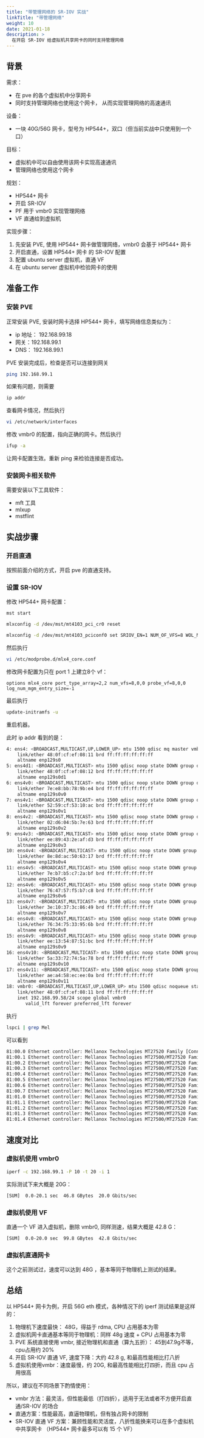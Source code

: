 ```yaml
---
title: "带管理网络的 SR-IOV 实战"
linkTitle: "带管理网络"
weight: 10
date: 2021-01-18
description: >
  在开启 SR-IOV 给虚拟机共享网卡的同时支持管理网络
---
```




## 背景

需求：

- 在 pve 的各个虚拟机中分享网卡
- 同时支持管理网络也使用这个网卡， 从而实现管理网络的高速通讯

设备：

- 一块 40G/56G 网卡，型号为 HP544+，双口（但当前实战中只使用到一个口）

目标：

- 虚拟机中可以自由使用该网卡实现高速通讯
- 管理网络也使用这个网卡

规划：

-  HP544+ 网卡
  - 开启 SR-IOV
  - PF 用于 vmbr0 实现管理网络
  - VF 直通给到虚拟机


实现步骤：

1. 先安装 PVE, 使用 HP544+ 网卡做管理网络，vmbr0 会基于 HP544+ 网卡
2. 开启直通，设置 HP544+ 网卡 的 SR-IOV 配置
4. 配置  ubuntu server 虚拟机，直通 VF
5. 在 ubuntu server 虚拟机中检验网卡的使用

## 准备工作

### 安装 PVE

正常安装 PVE, 安装时网卡选择 HP544+ 网卡，填写网络信息类似为：

- ip 地址： 192.168.99.18
- 网关：192.168.99.1
- DNS： 192.168.99.1

PVE 安装完成后，检查是否可以连接到网关

```bash
ping 192.168.99.1
```

如果有问题，则需要

```bash
ip addr
```

查看网卡情况，然后执行

```bash
vi /etc/network/interfaces
```

修改 vmbr0 的配置，指向正确的网卡。然后执行

```bash
ifup -a
```

让网卡配置生效。重新 ping 来检验连接是否成功。

### 安装网卡相关软件

需要安装以下工具软件：

- mft 工具
- mlxup
- mstflint

## 实战步骤

### 开启直通

按照前面介绍的方式，开启 pve 的直通支持。

### 设置 SR-IOV

修改 HP544+ 网卡配置：

```bash
mst start

mlxconfig -d /dev/mst/mt4103_pci_cr0 reset

mlxconfig -d /dev/mst/mt4103_pciconf0 set SRIOV_EN=1 NUM_OF_VFS=8 WOL_MAGIC_EN_P2=0 LINK_TYPE_P1=2 LINK_TYPE_P2=2
```

然后执行

```bash
vi /etc/modprobe.d/mlx4_core.conf
```

修改网卡配置为只在 port 1 上建立8个 vf：

```properties
options mlx4_core port_type_array=2,2 num_vfs=8,0,0 probe_vf=8,0,0 log_num_mgm_entry_size=-1
```

最后执行

```bash
update-initramfs -u
```

重启机器。

此时 ip addr 看到的是：

```bash
4: ens4: <BROADCAST,MULTICAST,UP,LOWER_UP> mtu 1500 qdisc mq master vmbr0 state UP group default qlen 1000
    link/ether 48:0f:cf:ef:08:11 brd ff:ff:ff:ff:ff:ff
    altname enp129s0
5: ens4d1: <BROADCAST,MULTICAST> mtu 1500 qdisc noop state DOWN group default qlen 1000
    link/ether 48:0f:cf:ef:08:12 brd ff:ff:ff:ff:ff:ff
    altname enp129s0d1
6: ens4v0: <BROADCAST,MULTICAST> mtu 1500 qdisc noop state DOWN group default qlen 1000
    link/ether 7e:e8:bb:78:9b:e4 brd ff:ff:ff:ff:ff:ff
    altname enp129s0v0
7: ens4v1: <BROADCAST,MULTICAST> mtu 1500 qdisc noop state DOWN group default qlen 1000
    link/ether 52:59:cf:53:10:ac brd ff:ff:ff:ff:ff:ff
    altname enp129s0v1
8: ens4v2: <BROADCAST,MULTICAST> mtu 1500 qdisc noop state DOWN group default qlen 1000
    link/ether 02:d6:04:5b:7e:63 brd ff:ff:ff:ff:ff:ff
    altname enp129s0v2
9: ens4v3: <BROADCAST,MULTICAST> mtu 1500 qdisc noop state DOWN group default qlen 1000
    link/ether ee:89:43:2e:af:d3 brd ff:ff:ff:ff:ff:ff
    altname enp129s0v3
10: ens4v4: <BROADCAST,MULTICAST> mtu 1500 qdisc noop state DOWN group default qlen 1000
    link/ether 8e:8d:ac:50:63:17 brd ff:ff:ff:ff:ff:ff
    altname enp129s0v4
11: ens4v5: <BROADCAST,MULTICAST> mtu 1500 qdisc noop state DOWN group default qlen 1000
    link/ether 7e:b7:b5:c7:2a:bf brd ff:ff:ff:ff:ff:ff
    altname enp129s0v5
12: ens4v6: <BROADCAST,MULTICAST> mtu 1500 qdisc noop state DOWN group default qlen 1000
    link/ether 76:47:57:f5:b7:c8 brd ff:ff:ff:ff:ff:ff
    altname enp129s0v6
13: ens4v7: <BROADCAST,MULTICAST> mtu 1500 qdisc noop state DOWN group default qlen 1000
    link/ether 3e:10:37:3c:86:49 brd ff:ff:ff:ff:ff:ff
    altname enp129s0v7
14: ens4v8: <BROADCAST,MULTICAST> mtu 1500 qdisc noop state DOWN group default qlen 1000
    link/ether 76:34:75:33:95:6b brd ff:ff:ff:ff:ff:ff
    altname enp129s0v8
15: ens4v9: <BROADCAST,MULTICAST> mtu 1500 qdisc noop state DOWN group default qlen 1000
    link/ether ee:13:54:87:51:bc brd ff:ff:ff:ff:ff:ff
    altname enp129s0v9
16: ens4v10: <BROADCAST,MULTICAST> mtu 1500 qdisc noop state DOWN group default qlen 1000
    link/ether 5a:33:72:74:5a:78 brd ff:ff:ff:ff:ff:ff
    altname enp129s0v10
17: ens4v11: <BROADCAST,MULTICAST> mtu 1500 qdisc noop state DOWN group default qlen 1000
    link/ether ae:a4:58:ec:ee:0a brd ff:ff:ff:ff:ff:ff
    altname enp129s0v11
18: vmbr0: <BROADCAST,MULTICAST,UP,LOWER_UP> mtu 1500 qdisc noqueue state UP group default qlen 1000
    link/ether 48:0f:cf:ef:08:11 brd ff:ff:ff:ff:ff:ff
    inet 192.168.99.58/24 scope global vmbr0
       valid_lft forever preferred_lft forever
```

执行

```bash
lspci | grep Mel
```

可以看到 

```bash
81:00.0 Ethernet controller: Mellanox Technologies MT27520 Family [ConnectX-3 Pro]
81:00.1 Ethernet controller: Mellanox Technologies MT27500/MT27520 Family [ConnectX-3/ConnectX-3 Pro Virtual Function]
81:00.2 Ethernet controller: Mellanox Technologies MT27500/MT27520 Family [ConnectX-3/ConnectX-3 Pro Virtual Function]
81:00.3 Ethernet controller: Mellanox Technologies MT27500/MT27520 Family [ConnectX-3/ConnectX-3 Pro Virtual Function]
81:00.4 Ethernet controller: Mellanox Technologies MT27500/MT27520 Family [ConnectX-3/ConnectX-3 Pro Virtual Function]
81:00.5 Ethernet controller: Mellanox Technologies MT27500/MT27520 Family [ConnectX-3/ConnectX-3 Pro Virtual Function]
81:00.6 Ethernet controller: Mellanox Technologies MT27500/MT27520 Family [ConnectX-3/ConnectX-3 Pro Virtual Function]
81:00.7 Ethernet controller: Mellanox Technologies MT27500/MT27520 Family [ConnectX-3/ConnectX-3 Pro Virtual Function]
81:01.0 Ethernet controller: Mellanox Technologies MT27500/MT27520 Family [ConnectX-3/ConnectX-3 Pro Virtual Function]
81:01.1 Ethernet controller: Mellanox Technologies MT27500/MT27520 Family [ConnectX-3/ConnectX-3 Pro Virtual Function]
81:01.2 Ethernet controller: Mellanox Technologies MT27500/MT27520 Family [ConnectX-3/ConnectX-3 Pro Virtual Function]
81:01.3 Ethernet controller: Mellanox Technologies MT27500/MT27520 Family [ConnectX-3/ConnectX-3 Pro Virtual Function]
81:01.4 Ethernet controller: Mellanox Technologies MT27500/MT27520 Family [ConnectX-3/ConnectX-3 Pro Virtual Function]
```



## 速度对比

### 虚拟机使用 vmbr0 

```bash
iperf -c 192.168.99.1 -P 10 -t 20 -i 1
```

实际测试下来大概是 20G：

```bash
[SUM]  0.0-20.1 sec  46.8 GBytes  20.0 Gbits/sec
```

### 虚拟机使用 VF

直通一个 VF 进入虚拟机，删除 vmbr0, 同样测速，结果大概是 42.8 G：

```bash
[SUM]  0.0-20.0 sec  99.8 GBytes  42.8 Gbits/sec
```

### 虚拟机直通网卡

这个之前测试过，速度可以达到 48G ，基本等同于物理机上测试的结果。

## 总结

以 HP544+ 网卡为例，开启 56G eth 模式，各种情况下的 iperf 测试结果是这样的：

1. 物理机下速度最快： 48G，得益于 rdma, CPU 占用基本为零
2. 虚拟机网卡直通基本等同于物理机：同样 48g 速度 + CPU 占用基本为零
3. PVE 系统直接使用 vmbr, 接近物理机和直通（算九五折）： 45到47.9g不等，cpu占用约 20%
4. 开启 SR-IOV 直通 VF, 速度下降：大约 42.8 g, 和最高性能相比打八折
5. 虚拟机使用vmbr：速度最慢，约 20G, 和最高性能相比打四折，而且 cpu 占用很高

所以，建议在不同场景下酌情使用：

- vmbr 方法：最灵活，但性能最低（打四折），适用于无法或者不方便开启直通/SR-IOV 的场合
- 直通方案：性能最高，直逼物理机，但有独占网卡的限制
- SR-IOV 直通 VF 方案：兼顾性能和灵活度，八折性能换来可以在多个虚拟机中共享网卡 （HP544+ 网卡最多可以有 15 个 VF）
